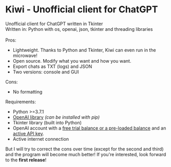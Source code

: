 # Kiwi - Unofficial client for ChatGPT
Unofficial client for ChatGPT written in Tkinter<br>
Written in: Python with os, openai, json, tkinter and threading libraries<br><br>
Pros:
 - Lightweight. Thanks to Python and Tkinter, Kiwi can even run in the microwave!
 - Open source. Modify what you want and how you want.
 - Export chats as TXT (logs) and JSON
 - Two versions: console and GUI

Cons:
 - No formatting

Requirements:
 - Python >=3.7.1
 - [OpenAI library](https://pypi.org/project/openai/) *(can be installed with pip)*
 - Tkinter library (built into Python)
 - OpenAI account with a [free trial balance or a pre-loaded balance](https://platform.openai.com/account/usage) and an [active API key](https://platform.openai.com/account/api-keys).
 - Active internet connection

But I will try to correct the cons over time (except for the second and third) and the program will become much better!
If you're interested, look forward to the **first release**!
